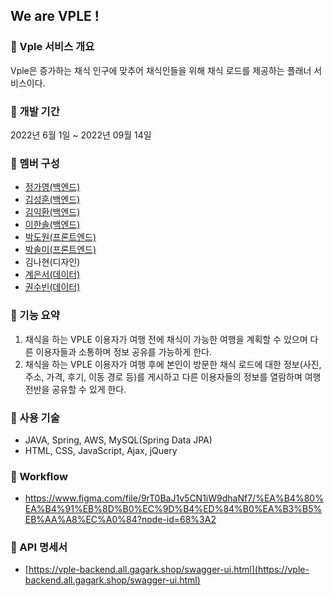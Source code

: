 ## We are VPLE !


### 🥬 Vple 서비스 개요

Vple은 증가하는 채식 인구에 맞추어 채식인들을 위해 채식 로드를 제공하는 플래너 서비스이다.

### 🥕 개발 기간 
2022년 6월 1일 ~ 2022년 09월 14일  

### 🥗 멤버 구성
- [정가영(백엔드)](https://github.com/wjdrkdud5)
- [김성훈(백엔드)](https://github.com/kimsh2948)
- [김익환(백엔드)](https://github.com/dlrghks2090)
- [이한솔(백엔드)](https://github.com/mardi2020)
- [박도원(프론트엔드)](https://github.com/Munbear)
- [박솔미(프론트엔드)](https://github.com/Parksolmi)
- 김나현(디자인)
- [계은서(데이터)](https://github.com/kyee0423)
- [권수빈(데이터)](https://github.com/suptudy)


### 🥦 기능 요약
1. 채식을 하는 VPLE 이용자가 여행 전에 채식이 가능한 여행을 계획할 수 있으며 다른 이용자들과 소통하며 정보 공유를 가능하게 한다.
2. 채식을 하는 VPLE 이용자가 여행 후에 본인이 방문한 채식 로드에 대한 정보(사진, 주소, 가격, 후기, 이동 경로 등)를 게시하고 다른 이용자들의 정보를 열람하며 여행 전반을 공유할 수 있게 한다. 


### 🍅 사용 기술
- JAVA, Spring, AWS, MySQL(Spring Data JPA) 
- HTML, CSS, JavaScript, Ajax, jQuery

### 🌽 Workflow
- https://www.figma.com/file/9rT0BaJ1v5CN1iW9dhaNf7/%EA%B4%80%EA%B4%91%EB%8D%B0%EC%9D%B4%ED%84%B0%EA%B3%B5%EB%AA%A8%EC%A0%84?node-id=68%3A2

 
### 🥑 API 명세서
- [https://vple-backend.all.gagark.shop/swagger-ui.html](https://vple-backend.all.gagark.shop/swagger-ui.html)
